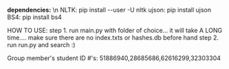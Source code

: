 **dependencies:** \n 
NLTK: pip install --user -U nltk 
ujson: pip install ujson 
BS4: pip install bs4 

HOW TO USE: step 1. run main.py with folder of choice... it will take A LONG time.... make sure there are no index.txts or hashes.db before hand
step 2. run run.py and search :)

Group member's student ID #'s: 51886940,28685686,62616299,32303304
